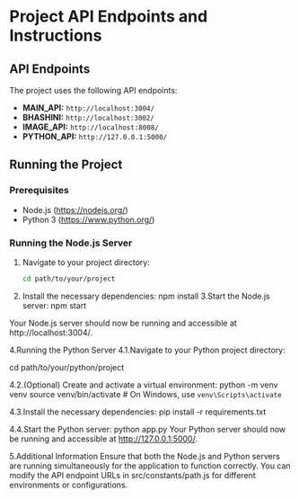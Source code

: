 
# Project API Endpoints and Instructions

## API Endpoints

The project uses the following API endpoints:

- **MAIN_API:** `http://localhost:3004/`
- **BHASHINI:** `http://localhost:3002/`
- **IMAGE_API:** `http://localhost:8008/`
- **PYTHON_API:** `http://127.0.0.1:5000/`

## Running the Project

### Prerequisites

- Node.js (https://nodejs.org/)
- Python 3 (https://www.python.org/)

### Running the Node.js Server

1. Navigate to your project directory:

   ```bash
   cd path/to/your/project
2. Install the necessary dependencies:
npm install 
3.Start the Node.js server:
npm start

Your Node.js server should now be running and accessible at http://localhost:3004/.

4.Running the Python Server
4.1.Navigate to your Python project directory:

cd path/to/your/python/project

4.2.(Optional) Create and activate a virtual environment:
python -m venv venv
source venv/bin/activate  # On Windows, use `venv\Scripts\activate`

4.3.Install the necessary dependencies:
pip install -r requirements.txt

4.4.Start the Python server:
python app.py
Your Python server should now be running and accessible at http://127.0.0.1:5000/.

5.Additional Information
Ensure that both the Node.js and Python servers are running simultaneously for the application to function correctly. You can modify the API endpoint URLs in src/constants/path.js  for different environments or configurations.

